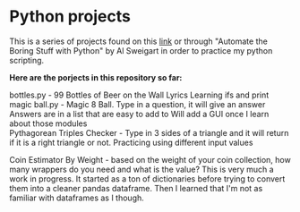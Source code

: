 # Python projects

This is a series of projects found on this [link](https://docs.google.com/document/d/1TyqD2_oDtiQIh_Y55J5RfeA91JJECc97xYIKM112H9I/edit) or through "Automate the Boring Stuff with Python" by Al Sweigart in order to practice my python scripting.

**Here are the porjects in this repository so far:**

bottles.py - 99 Bottles of Beer on the Wall Lyrics
  Learning ifs and print  
magic ball.py - Magic 8 Ball. Type in a question, it will give an answer
  Answers are in a list that are easy to add to
  Will add a GUI once I learn about those modules  
Pythagorean Triples Checker - Type in 3 sides of a triangle and it will return if it is a right triangle or not.
  Practicing using different input values

Coin Estimator By Weight - based on the weight of your coin collection, how many wrappers do you need and what is the value?
  This is very much a work in progress. It started as a ton of dictionaries before trying to convert them into a cleaner pandas dataframe. Then I learned that I'm not as familiar with dataframes as I though.
